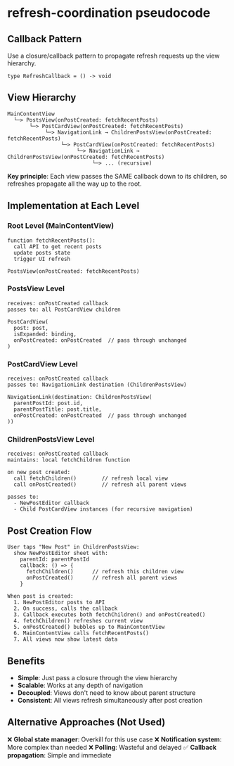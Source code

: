 # refresh-coordination pseudocode

## Callback Pattern

Use a closure/callback pattern to propagate refresh requests up the view hierarchy.

```
type RefreshCallback = () -> void
```

## View Hierarchy

```
MainContentView
  └─> PostsView(onPostCreated: fetchRecentPosts)
       └─> PostCardView(onPostCreated: fetchRecentPosts)
            └─> NavigationLink → ChildrenPostsView(onPostCreated: fetchRecentPosts)
                 └─> PostCardView(onPostCreated: fetchRecentPosts)
                      └─> NavigationLink → ChildrenPostsView(onPostCreated: fetchRecentPosts)
                           └─> ... (recursive)
```

**Key principle**: Each view passes the SAME callback down to its children, so refreshes propagate all the way up to the root.

## Implementation at Each Level

### Root Level (MainContentView)

```
function fetchRecentPosts():
  call API to get recent posts
  update posts state
  trigger UI refresh

PostsView(onPostCreated: fetchRecentPosts)
```

### PostsView Level

```
receives: onPostCreated callback
passes to: all PostCardView children

PostCardView(
  post: post,
  isExpanded: binding,
  onPostCreated: onPostCreated  // pass through unchanged
)
```

### PostCardView Level

```
receives: onPostCreated callback
passes to: NavigationLink destination (ChildrenPostsView)

NavigationLink(destination: ChildrenPostsView(
  parentPostId: post.id,
  parentPostTitle: post.title,
  onPostCreated: onPostCreated  // pass through unchanged
))
```

### ChildrenPostsView Level

```
receives: onPostCreated callback
maintains: local fetchChildren function

on new post created:
  call fetchChildren()        // refresh local view
  call onPostCreated()        // refresh all parent views

passes to:
  - NewPostEditor callback
  - Child PostCardView instances (for recursive navigation)
```

## Post Creation Flow

```
User taps "New Post" in ChildrenPostsView:
  show NewPostEditor sheet with:
    parentId: parentPostId
    callback: () => {
      fetchChildren()      // refresh this children view
      onPostCreated()      // refresh all parent views
    }

When post is created:
  1. NewPostEditor posts to API
  2. On success, calls the callback
  3. Callback executes both fetchChildren() and onPostCreated()
  4. fetchChildren() refreshes current view
  5. onPostCreated() bubbles up to MainContentView
  6. MainContentView calls fetchRecentPosts()
  7. All views now show latest data
```

## Benefits

- **Simple**: Just pass a closure through the view hierarchy
- **Scalable**: Works at any depth of navigation
- **Decoupled**: Views don't need to know about parent structure
- **Consistent**: All views refresh simultaneously after post creation

## Alternative Approaches (Not Used)

❌ **Global state manager**: Overkill for this use case
❌ **Notification system**: More complex than needed
❌ **Polling**: Wasteful and delayed
✅ **Callback propagation**: Simple and immediate
